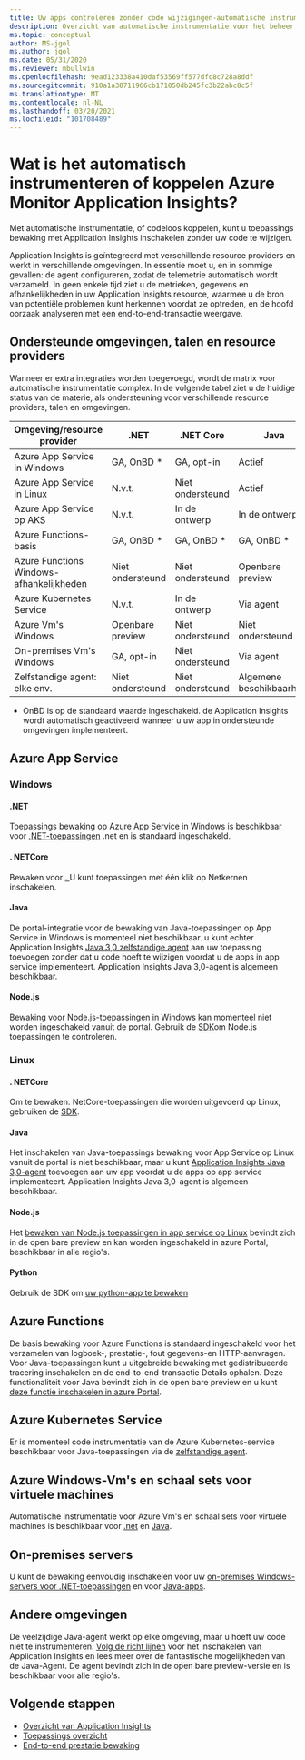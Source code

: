 ```yaml
---
title: Uw apps controleren zonder code wijzigingen-automatische instrumentatie voor Azure Monitor Application Insights | Microsoft Docs
description: Overzicht van automatische instrumentatie voor het beheer van de toepassings prestaties van Azure Monitor Application Insights code
ms.topic: conceptual
author: MS-jgol
ms.author: jgol
ms.date: 05/31/2020
ms.reviewer: mbullwin
ms.openlocfilehash: 9ead123338a410daf53569ff577dfc8c728a8ddf
ms.sourcegitcommit: 910a1a38711966cb171050db245fc3b22abc8c5f
ms.translationtype: MT
ms.contentlocale: nl-NL
ms.lasthandoff: 03/20/2021
ms.locfileid: "101708489"
---
```

# <a name="what-is-auto-instrumentation-or-codeless-attach---azure-monitor-application-insights"></a>Wat is het automatisch instrumenteren of koppelen Azure Monitor Application Insights?

Met automatische instrumentatie, of codeloos koppelen, kunt u toepassings bewaking met Application Insights inschakelen zonder uw code te wijzigen.  

Application Insights is geïntegreerd met verschillende resource providers en werkt in verschillende omgevingen. In essentie moet u, en in sommige gevallen: de agent configureren, zodat de telemetrie automatisch wordt verzameld. In geen enkele tijd ziet u de metrieken, gegevens en afhankelijkheden in uw Application Insights resource, waarmee u de bron van potentiële problemen kunt herkennen voordat ze optreden, en de hoofd oorzaak analyseren met een end-to-end-transactie weergave.

## <a name="supported-environments-languages-and-resource-providers"></a>Ondersteunde omgevingen, talen en resource providers

Wanneer er extra integraties worden toegevoegd, wordt de matrix voor automatische instrumentatie complex. In de volgende tabel ziet u de huidige status van de materie, als ondersteuning voor verschillende resource providers, talen en omgevingen.

|Omgeving/resource provider          | .NET            | .NET Core       | Java            | Node.js         | Python          |
|---------------------------------------|-----------------|-----------------|-----------------|-----------------|-----------------|
|Azure App Service in Windows           | GA, OnBD *       | GA, opt-in      | Actief     | Actief     | Niet ondersteund   |
|Azure App Service in Linux             | N.v.t.             | Niet ondersteund   | Actief     | Openbare preview  | Niet ondersteund   |
|Azure App Service op AKS               | N.v.t.             | In de ontwerp       | In de ontwerp       | In de ontwerp       | Niet ondersteund   |
|Azure Functions-basis                | GA, OnBD *       | GA, OnBD *       | GA, OnBD *       | GA, OnBD *       | GA, OnBD *       |
|Azure Functions Windows-afhankelijkheden | Niet ondersteund   | Niet ondersteund   | Openbare preview  | Niet ondersteund   | Niet ondersteund   |
|Azure Kubernetes Service               | N.v.t.             | In de ontwerp       | Via agent   | In de ontwerp       | Niet ondersteund   |
|Azure Vm's Windows                      | Openbare preview  | Niet ondersteund   | Niet ondersteund   | Niet ondersteund   | Niet ondersteund   |
|On-premises Vm's Windows                | GA, opt-in      | Niet ondersteund   | Via agent   | Niet ondersteund   | Niet ondersteund   |
|Zelfstandige agent: elke env.            | Niet ondersteund   | Niet ondersteund   | Algemene beschikbaarheid              | Niet ondersteund   | Niet ondersteund   |

* OnBD is op de standaard waarde ingeschakeld. de Application Insights wordt automatisch geactiveerd wanneer u uw app in ondersteunde omgevingen implementeert. 

## <a name="azure-app-service"></a>Azure App Service

### <a name="windows"></a>Windows

#### <a name="net"></a>.NET
Toepassings bewaking op Azure App Service in Windows is beschikbaar voor [.NET-toepassingen](./azure-web-apps.md?tabs=net) .net en is standaard ingeschakeld.

#### <a name="netcore"></a>. NETCore
Bewaken voor [. ](./azure-web-apps.md?tabs=netcore) U kunt toepassingen met één klik op Netkernen inschakelen.

#### <a name="java"></a>Java
De portal-integratie voor de bewaking van Java-toepassingen op App Service in Windows is momenteel niet beschikbaar. u kunt echter Application Insights [Java 3,0 zelfstandige agent](./java-in-process-agent.md) aan uw toepassing toevoegen zonder dat u code hoeft te wijzigen voordat u de apps in app service implementeert. Application Insights Java 3,0-agent is algemeen beschikbaar.

#### <a name="nodejs"></a>Node.js
Bewaking voor Node.js-toepassingen in Windows kan momenteel niet worden ingeschakeld vanuit de portal. Gebruik de [SDK](./nodejs.md)om Node.js toepassingen te controleren.

### <a name="linux"></a>Linux

#### <a name="netcore"></a>. NETCore
Om te bewaken. NetCore-toepassingen die worden uitgevoerd op Linux, gebruiken de [SDK](./asp-net-core.md).

#### <a name="java"></a>Java 
Het inschakelen van Java-toepassings bewaking voor App Service op Linux vanuit de portal is niet beschikbaar, maar u kunt [Application Insights Java 3,0-agent](./java-in-process-agent.md) toevoegen aan uw app voordat u de apps op app service implementeert. Application Insights Java 3,0-agent is algemeen beschikbaar.

#### <a name="nodejs"></a>Node.js
Het [bewaken van Node.js toepassingen in app service op Linux](./azure-web-apps.md?tabs=nodejs) bevindt zich in de open bare preview en kan worden ingeschakeld in azure Portal, beschikbaar in alle regio's. 

#### <a name="python"></a>Python
Gebruik de SDK om [uw python-app te bewaken](./opencensus-python.md) 

## <a name="azure-functions"></a>Azure Functions

De basis bewaking voor Azure Functions is standaard ingeschakeld voor het verzamelen van logboek-, prestatie-, fout gegevens-en HTTP-aanvragen. Voor Java-toepassingen kunt u uitgebreide bewaking met gedistribueerde tracering inschakelen en de end-to-end-transactie Details ophalen. Deze functionaliteit voor Java bevindt zich in de open bare preview en u kunt [deze functie inschakelen in azure Portal](./monitor-functions.md).

## <a name="azure-kubernetes-service"></a>Azure Kubernetes Service

Er is momenteel code instrumentatie van de Azure Kubernetes-service beschikbaar voor Java-toepassingen via de [zelfstandige agent](./java-in-process-agent.md). 

## <a name="azure-windows-vms-and-virtual-machine-scale-set"></a>Azure Windows-Vm's en schaal sets voor virtuele machines

Automatische instrumentatie voor Azure Vm's en schaal sets voor virtuele machines is beschikbaar voor [.net](./azure-vm-vmss-apps.md) en [Java](./java-in-process-agent.md).  

## <a name="on-premises-servers"></a>On-premises servers
U kunt de bewaking eenvoudig inschakelen voor uw [on-premises Windows-servers voor .NET-toepassingen](./status-monitor-v2-overview.md) en voor [Java-apps](./java-in-process-agent.md).

## <a name="other-environments"></a>Andere omgevingen
De veelzijdige Java-agent werkt op elke omgeving, maar u hoeft uw code niet te instrumenteren. [Volg de richt lijnen](./java-in-process-agent.md) voor het inschakelen van Application Insights en lees meer over de fantastische mogelijkheden van de Java-Agent. De agent bevindt zich in de open bare preview-versie en is beschikbaar voor alle regio's. 

## <a name="next-steps"></a>Volgende stappen

* [Overzicht van Application Insights](./app-insights-overview.md)
* [Toepassings overzicht](./app-map.md)
* [End-to-end prestatie bewaking](../app/tutorial-performance.md)